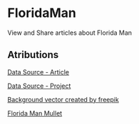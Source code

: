 # FloridaMan
View and Share articles about Florida Man

## Atributions

[Data Source - Article](https://towardsdatascience.com/explore-a-database-of-the-most-popular-florida-man-headlines-cec6f62c8360)

[Data Source - Project](https://www.kmcelwee.com/florida/)

[Background vector created by freepik](https://www.freepik.com/vectors/background)

[Florida Man Mullet](https://www.kissclipart.com/vokuhila-motiv-clipart-t-shirt-hoodie-mullet-x26rdx/)
